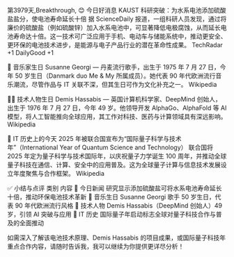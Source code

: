 第3979天,Breakthrough, 😊 今日好消息
KAUST 科研突破：为水系电池添加硫酸盐盐分，使电池寿命延长十倍
据 ScienceDaily 报道，一组科研人员发现，通过将廉价的硫酸盐（例如硫酸锌）加入水系电池中，可显著降低电极腐蚀，从而延长电池寿命达十倍。这一技术可广泛应用于手机、电动车与储能系统中，推动更安全、更环保的电池技术进步，是能源与电子产品行业的潜在革命性成果。
TechRadar
+1
DailyGood
+1

🎵 音乐家生日
Susanne Georgi — 丹麦流行歌手，出生于 1975 年 7 月 27 日，今年 50 岁生日（Danmark duo Me & My 所属成员）。她代表 90 年代欧洲流行音乐潮流，尽管作品与 IT 关联不深，但其生日可作为文化补充之一。
Wikipedia

👨‍💻 技术人物生日
Demis Hassabis — 英国计算机科学家、DeepMind 创始人，出生于 1976 年 7 月 27 日，今年 49 岁。他领导开发 AlphaGo、AlphaFold 等 AI 模型，将人工智能推向全球应用，其工作对科技、医药与计算领域具有深远影响。
Wikipedia

📜 IT 历史上的今天
2025 年被联合国宣布为“国际量子科学与技术年”（International Year of Quantum Science and Technology）
联合国将 2025 年定为量子科学与技术国际年，以庆祝量子力学诞生 100 周年，并推动全球量子科技在通信、计算、安全中的应用普及。这为全球量子计算与信息技术发展设立年度聚焦与合作框架。
Wikipedia

✅ 小结与点评
类别	内容
🎉 今日新闻	研究显示添加硫酸盐可将水系电池寿命延长十倍，推动环保电池技术革新
🎵 音乐生日	Susanne Georgi 歌手 50 岁生日，代表 90 年代欧洲流行风格
🧠 技术人物	Demis Hassabis（DeepMind 创始人）49 岁，引领 AI 突破与应用
🧬 IT 历史	国际量子年启动标志全球对量子科技合作与普及的全面推动

如需深入了解该电池技术原理、Demis Hassabis 的项目成果，或国际量子科技年重点合作内容，请随时告诉我，我可以继续为你提供更详尽分析！
